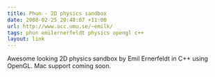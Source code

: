 ```yaml
---
title: Phun - 2D physics sandbox
date: 2008-02-25 20:48:07 +11:00
url: http://www.acc.umu.se/~emilk/
tags: phun emilernerfeldt physics opengl c++
layout: link
---
```

Awesome looking 2D physics sandbox by Emil Ernerfeldt in C++ using OpenGL. Mac support coming soon.
